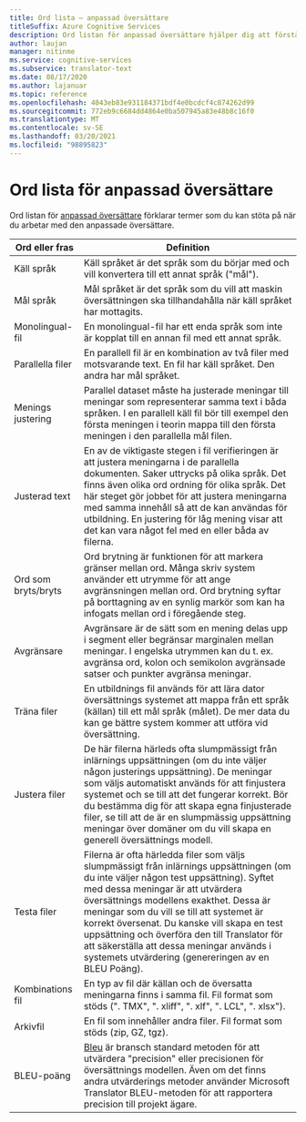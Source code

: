 ```yaml
---
title: Ord lista – anpassad översättare
titleSuffix: Azure Cognitive Services
description: Ord listan för anpassad översättare hjälper dig att förstå de termer som används i artiklarna medan du lär dig hur du använder tjänsten.
author: laujan
manager: nitinme
ms.service: cognitive-services
ms.subservice: translator-text
ms.date: 08/17/2020
ms.author: lajanuar
ms.topic: reference
ms.openlocfilehash: 4043eb83e931184371bdf4e0bcdcf4c874262d99
ms.sourcegitcommit: 772eb9c6684dd4864e0ba507945a83e48b8c16f0
ms.translationtype: MT
ms.contentlocale: sv-SE
ms.lasthandoff: 03/20/2021
ms.locfileid: "98895823"
---
```

# <a name="custom-translator-glossary"></a>Ord lista för anpassad översättare

Ord listan för [anpassad översättare](https://portal.customtranslator.azure.ai) förklarar termer som du kan stöta på när du arbetar med den anpassade översättare.

| **Ord eller fras**       | **Definition**                                                                                                                                                                                                                                                                                                                                                                                                                                                            |
|--------------------------|---------------------------------------------------------------------------------------------------------------------------------------------------------------------------------------------------------------------------------------------------------------------------------------------------------------------------------------------------------------------------------------------------------------------------------------------------------------------------|
| Käll språk          | Käll språket är det språk som du börjar med och vill konvertera till ett annat språk ("mål").                                                                                                                                                                                                                                                                                                                                                         |
| Mål språk          | Mål språket är det språk som du vill att maskin översättningen ska tillhandahålla när käll språket har mottagits.                                                                                                                                                                                                                                                                                                                                               |
| Monolingual-fil         | En monolingual-fil har ett enda språk som inte är kopplat till en annan fil med ett annat språk.                                                                                                                                                                                                                                                                                                                                                                 |
| Parallella filer           | En parallell fil är en kombination av två filer med motsvarande text. En fil har käll språket. Den andra har mål språket.                                                                                                                                                                                                                                                                                                                                         |
| Menings justering       | Parallel dataset måste ha justerade meningar till meningar som representerar samma text i båda språken. I en parallell käll fil bör till exempel den första meningen i teorin mappa till den första meningen i den parallella mål filen.                                                                                                                                                                                                                               |
| Justerad text             | En av de viktigaste stegen i fil verifieringen är att justera meningarna i de parallella dokumenten. Saker uttrycks på olika språk. Det finns även olika ord ordning för olika språk. Det här steget gör jobbet för att justera meningarna med samma innehåll så att de kan användas för utbildning. En justering för låg mening visar att det kan vara något fel med en eller båda av filerna. |
| Ord som bryts/bryts | Ord brytning är funktionen för att markera gränser mellan ord. Många skriv system använder ett utrymme för att ange avgränsningen mellan ord. Ord brytning syftar på borttagning av en synlig markör som kan ha infogats mellan ord i föregående steg.                                                                                                                                                                                                  |
| Avgränsare               | Avgränsare är de sätt som en mening delas upp i segment eller begränsar marginalen mellan meningar. I engelska utrymmen kan du t. ex. avgränsa ord, kolon och semikolon avgränsade satser och punkter avgränsa meningar.                                                                                                                                                                                                                                         |
| Träna filer           | En utbildnings fil används för att lära dator översättnings systemet att mappa från ett språk (källan) till ett mål språk (målet). De mer data du kan ge bättre system kommer att utföra vid översättning.                                                                                                                                                                                                               |
| Justera filer             | De här filerna härleds ofta slumpmässigt från inlärnings uppsättningen (om du inte väljer någon justerings uppsättning). De meningar som väljs automatiskt används för att finjustera systemet och se till att det fungerar korrekt. Bör du bestämma dig för att skapa egna finjusterade filer, se till att de är en slumpmässig uppsättning meningar över domäner om du vill skapa en generell översättnings modell.                                                                                 |
| Testa filer            | Filerna är ofta härledda filer som väljs slumpmässigt från inlärnings uppsättningen (om du inte väljer någon test uppsättning). Syftet med dessa meningar är att utvärdera översättnings modellens exakthet. Dessa är meningar som du vill se till att systemet är korrekt översenat. Du kanske vill skapa en test uppsättning och överföra den till Translator för att säkerställa att dessa meningar används i systemets utvärdering (genereringen av en BLEU Poäng).   |
| Kombinations fil               | En typ av fil där källan och de översatta meningarna finns i samma fil. Fil format som stöds (". TMX", ". xliff", ". xlf", ". LCL", ". xlsx").                                                                                                                                                                                                                                                                                                                       |
| Arkivfil             | En fil som innehåller andra filer. Fil format som stöds (zip, GZ, tgz).                                                                                                                                                                                                                                                                                                                                                                                                |
| BLEU-poäng               | [Bleu](what-is-bleu-score.md) är bransch standard metoden för att utvärdera "precision" eller precisionen för översättnings modellen. Även om det finns andra utvärderings metoder använder Microsoft Translator BLEU-metoden för att rapportera precision till projekt ägare.
